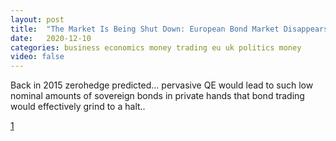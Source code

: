 ```yaml
---
layout: post
title:  "The Market Is Being Shut Down: European Bond Market Disappears As ECB Takes Over"
date:   2020-12-10
categories: business economics money trading eu uk politics money
video: false
---
```


Back in 2015 zerohedge predicted... pervasive QE would lead to such low nominal amounts of sovereign bonds in private hands that bond trading would effectively grind to a halt..

[1]

[1]: //www.zerohedge.com/markets/market-being-shut-down-european-bond-market-disappears-ecb-takes-over